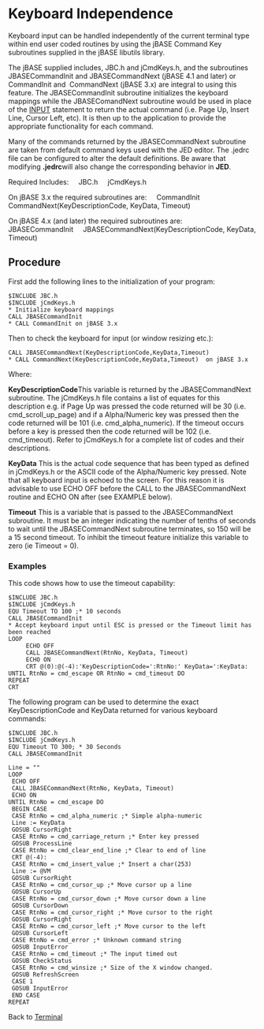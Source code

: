 # Keyboard Independence

<PageHeader />

Keyboard input can be handled independently of the current terminal type within end user coded routines by using the jBASE Command Key subroutines supplied in the jBASE libutils library.

The jBASE supplied includes, JBC.h and jCmdKeys.h, and the subroutines JBASECommandInit and JBASECommandNext (jBASE 4.1 and later) or CommandInit and  CommandNext (jBASE 3.x) are integral to using this feature. The JBASECommandInit subroutine initializes the keyboard mappings while the JBASEComandNext subroutine would be used in place of the [INPUT](./../../jbc/input/README.md) statement to return the actual command (i.e. Page Up, Insert Line, Cursor Left, etc). It is then up to the application to provide the appropriate functionality for each command.

Many of the commands returned by the JBASECommandNext subroutine are taken from default command keys used with the JED editor. The .jedrc file can be configured to alter the default definitions. Be aware that modifying **.jedrc**will also change the corresponding behavior in **JED**.

Required Includes:
    JBC.h
    jCmdKeys.h

On jBASE 3.x the required subroutines are:
    CommandInit
    CommandNext(KeyDescriptionCode, KeyData, Timeout)

On jBASE 4.x (and later) the required subroutines are:
    JBASECommandInit
    JBASECommandNext(KeyDescriptionCode, KeyData, Timeout)

## Procedure

First add the following lines to the initialization of your program:

```
$INCLUDE JBC.h
$INCLUDE jCmdKeys.h
* Initialize keyboard mappings
CALL JBASECommandInit
* CALL CommandInit on jBASE 3.x
```

Then to check the keyboard for input (or window resizing etc.):

```
CALL JBASECommandNext(KeyDescriptionCode,KeyData,Timeout)
* CALL CommandNext(KeyDescriptionCode,KeyData,Timeout)  on jBASE 3.x
```

Where:

**KeyDescriptionCode**This variable is returned by the JBASECommandNext subroutine. The jCmdKeys.h file contains a list of equates for this description e.g. if Page Up was pressed the code returned will be 30 (i.e. cmd\_scroll\_up\_page) and if a Alpha/Numeric key was pressed then the code returned will be 101 (i.e. cmd\_alpha\_numeric). If the timeout occurs before a key is pressed then the code returned will be 102 (i.e. cmd\_timeout). Refer to jCmdKeys.h for a complete list of codes and their descriptions.

**KeyData**
This is the actual code sequence that has been typed as defined in jCmdKeys.h or the ASCII code of the Alpha/Numeric key pressed. Note that all keyboard input is echoed to the screen. For this reason it is advisable to use ECHO OFF before the CALL to the JBASECommandNext routine and ECHO ON after (see EXAMPLE below).

**Timeout**
This is a variable that is passed to the JBASECommandNext subroutine. It must be an integer indicating the number of tenths of seconds to wait until the JBASECommandNext subroutine terminates, so 150 will be a 15 second timeout. To inhibit the timeout feature initialize this variable to zero (ie Timeout = 0).

### Examples

This code shows how to use the timeout capability:

```
$INCLUDE JBC.h
$INCLUDE jCmdKeys.h
EQU Timeout TO 100 ;* 10 seconds
CALL JBASECommandInit
* Accept keyboard input until ESC is pressed or the Timeout limit has been reached
LOOP
     ECHO OFF
     CALL JBASECommandNext(RtnNo, KeyData, Timeout)
     ECHO ON
     CRT @(0):@(-4):'KeyDescriptionCode=':RtnNo:' KeyData=':KeyData:
UNTIL RtnNo = cmd_escape OR RtnNo = cmd_timeout DO
REPEAT
CRT
```

The following program can be used to determine the exact KeyDescriptionCode and KeyData returned for various keyboard commands:

```
$INCLUDE JBC.h
$INCLUDE jCmdKeys.h
EQU Timeout TO 300; * 30 Seconds
CALL JBASECommandInit

Line = ""
LOOP
 ECHO OFF
 CALL JBASECommandNext(RtnNo, KeyData, Timeout)
 ECHO ON
UNTIL RtnNo = cmd_escape DO
 BEGIN CASE
 CASE RtnNo = cmd_alpha_numeric ;* Simple alpha-numeric
 Line := KeyData
 GOSUB CursorRight
 CASE RtnNo = cmd_carriage_return ;* Enter key pressed
 GOSUB ProcessLine
 CASE RtnNo = cmd_clear_end_line ;* Clear to end of line
 CRT @(-4):
 CASE RtnNo = cmd_insert_value ;* Insert a char(253)
 Line := @VM
 GOSUB CursorRight
 CASE RtnNo = cmd_cursor_up ;* Move cursor up a line
 GOSUB CursorUp
 CASE RtnNo = cmd_cursor_down ;* Move cursor down a line
 GOSUB CursorDown
 CASE RtnNo = cmd_cursor_right ;* Move cursor to the right
 GOSUB CursorRight
 CASE RtnNo = cmd_cursor_left ;* Move cursor to the left
 GOSUB CursorLeft
 CASE RtnNo = cmd_error ;* Unknown command string
 GOSUB InputError
 CASE RtnNo = cmd_timeout ;* The input timed out
 GOSUB CheckStatus
 CASE RtnNo = cmd_winsize ;* Size of the X window changed.
 GOSUB RefreshScreen
 CASE 1
 GOSUB InputError
 END CASE
REPEAT
```

Back to [Terminal](./../README.md)

  
<PageFooter />
